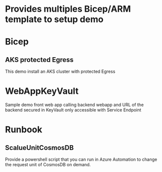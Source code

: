 # Provides multiples Bicep/ARM template to setup demo

# Bicep

## AKS protected Egress

This demo install an AKS cluster with protected Egress

# WebAppKeyVault

Sample demo front web app calling backend webapp and URL of the backend secured in KeyVault only accessible with
Service Endpoint

# Runbook

## ScalueUnitCosmosDB

Provide a powershell script that you can run in Azure Automation to change the request unit of CosmosDB on demand.
